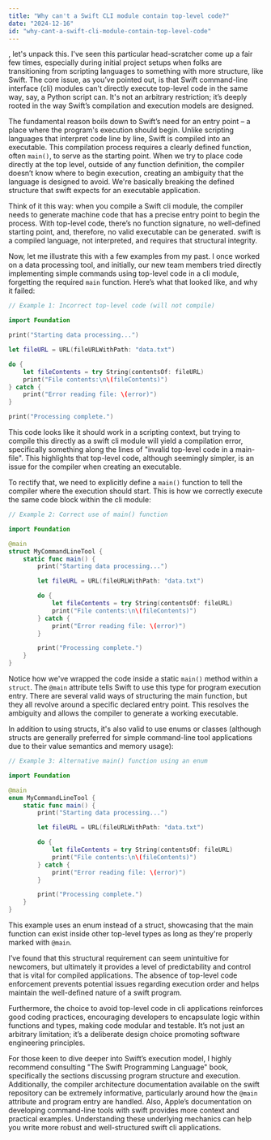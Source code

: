 ```yaml
---
title: "Why can't a Swift CLI module contain top-level code?"
date: "2024-12-16"
id: "why-cant-a-swift-cli-module-contain-top-level-code"
---
```


, let's unpack this. I've seen this particular head-scratcher come up a fair few times, especially during initial project setups when folks are transitioning from scripting languages to something with more structure, like Swift. The core issue, as you’ve pointed out, is that Swift command-line interface (cli) modules can't directly execute top-level code in the same way, say, a Python script can. It's not an arbitrary restriction; it’s deeply rooted in the way Swift’s compilation and execution models are designed.

The fundamental reason boils down to Swift’s need for an entry point – a place where the program's execution should begin. Unlike scripting languages that interpret code line by line, Swift is compiled into an executable. This compilation process requires a clearly defined function, often `main()`, to serve as the starting point. When we try to place code directly at the top level, outside of any function definition, the compiler doesn’t know where to begin execution, creating an ambiguity that the language is designed to avoid. We're basically breaking the defined structure that swift expects for an executable application.

Think of it this way: when you compile a Swift cli module, the compiler needs to generate machine code that has a precise entry point to begin the process. With top-level code, there’s no function signature, no well-defined starting point, and, therefore, no valid executable can be generated. swift is a compiled language, not interpreted, and requires that structural integrity.

Now, let me illustrate this with a few examples from my past. I once worked on a data processing tool, and initially, our new team members tried directly implementing simple commands using top-level code in a cli module, forgetting the required `main` function. Here’s what that looked like, and why it failed:

```swift
// Example 1: Incorrect top-level code (will not compile)

import Foundation

print("Starting data processing...")

let fileURL = URL(fileURLWithPath: "data.txt")

do {
    let fileContents = try String(contentsOf: fileURL)
    print("File contents:\n\(fileContents)")
} catch {
    print("Error reading file: \(error)")
}

print("Processing complete.")
```

This code looks like it should work in a scripting context, but trying to compile this directly as a swift cli module will yield a compilation error, specifically something along the lines of "invalid top-level code in a main-file". This highlights that top-level code, although seemingly simpler, is an issue for the compiler when creating an executable.

To rectify that, we need to explicitly define a `main()` function to tell the compiler where the execution should start. This is how we correctly execute the same code block within the cli module:

```swift
// Example 2: Correct use of main() function

import Foundation

@main
struct MyCommandLineTool {
    static func main() {
        print("Starting data processing...")

        let fileURL = URL(fileURLWithPath: "data.txt")

        do {
            let fileContents = try String(contentsOf: fileURL)
            print("File contents:\n\(fileContents)")
        } catch {
            print("Error reading file: \(error)")
        }

        print("Processing complete.")
    }
}
```

Notice how we've wrapped the code inside a static `main()` method within a `struct`. The `@main` attribute tells Swift to use this type for program execution entry. There are several valid ways of structuring the main function, but they all revolve around a specific declared entry point. This resolves the ambiguity and allows the compiler to generate a working executable.

In addition to using structs, it's also valid to use enums or classes (although structs are generally preferred for simple command-line tool applications due to their value semantics and memory usage):

```swift
// Example 3: Alternative main() function using an enum

import Foundation

@main
enum MyCommandLineTool {
    static func main() {
        print("Starting data processing...")

        let fileURL = URL(fileURLWithPath: "data.txt")

        do {
            let fileContents = try String(contentsOf: fileURL)
            print("File contents:\n\(fileContents)")
        } catch {
            print("Error reading file: \(error)")
        }

        print("Processing complete.")
    }
}

```
This example uses an enum instead of a struct, showcasing that the main function can exist inside other top-level types as long as they're properly marked with `@main`.

I’ve found that this structural requirement can seem unintuitive for newcomers, but ultimately it provides a level of predictability and control that is vital for compiled applications. The absence of top-level code enforcement prevents potential issues regarding execution order and helps maintain the well-defined nature of a swift program.

Furthermore, the choice to avoid top-level code in cli applications reinforces good coding practices, encouraging developers to encapsulate logic within functions and types, making code modular and testable. It’s not just an arbitrary limitation; it’s a deliberate design choice promoting software engineering principles.

For those keen to dive deeper into Swift’s execution model, I highly recommend consulting "The Swift Programming Language" book, specifically the sections discussing program structure and execution. Additionally, the compiler architecture documentation available on the swift repository can be extremely informative, particularly around how the `@main` attribute and program entry are handled. Also, Apple’s documentation on developing command-line tools with swift provides more context and practical examples. Understanding these underlying mechanics can help you write more robust and well-structured swift cli applications.

